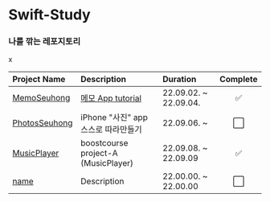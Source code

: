 # Swift-Study
### 나를 깎는 레포지토리 


x

| Project Name | Description | Duration | Complete |
|:---|:---|:---|:---:|
| [MemoSeuhong](https://github.com/hsw1920/swift-study/tree/main/src/MemoSeuhong) | [메모 App tutorial](https://www.youtube.com/watch?v=zEZuWbNV1uY&list=PLziSvys01OemZoYotSrwUVx_CbZUF7v17) | 22.09.02. ~ 22.09.04. | ✅ |
| [PhotosSeuhong](https://github.com/hsw1920/swift-study/tree/main/src/PhotosSeuhong) | iPhone "사진" app 스스로 따라만들기 | 22.09.06. ~  | ⬜ |
| [MusicPlayer](https://github.com/hsw1920/swift-study/tree/main/src/MusicPlayer) | boostcourse project-A (MusicPlayer) | 22.09.08. ~ 22.09.09 | ✅ |
| [name](url) | Description | 22.00.00. ~ 22.00.00 | ⬜ |
